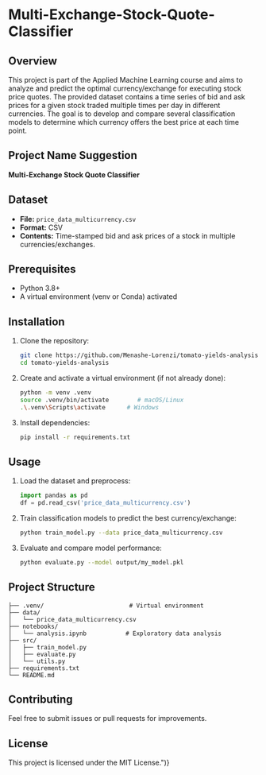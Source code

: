 # Multi-Exchange-Stock-Quote-Classifier

## Overview
This project is part of the Applied Machine Learning course and aims to analyze and predict the optimal currency/exchange for executing stock price quotes. The provided dataset contains a time series of bid and ask prices for a given stock traded multiple times per day in different currencies. The goal is to develop and compare several classification models to determine which currency offers the best price at each time point.

## Project Name Suggestion
**Multi-Exchange Stock Quote Classifier**

## Dataset
- **File:** `price_data_multicurrency.csv`
- **Format:** CSV
- **Contents:** Time-stamped bid and ask prices of a stock in multiple currencies/exchanges.

## Prerequisites
- Python 3.8+
- A virtual environment (venv or Conda) activated

## Installation
1. Clone the repository:
   ```bash
   git clone https://github.com/Menashe-Lorenzi/tomato-yields-analysis.git
   cd tomato-yields-analysis
   ```
2. Create and activate a virtual environment (if not already done):
   ```bash
   python -m venv .venv
   source .venv/bin/activate        # macOS/Linux
   .\.venv\Scripts\activate      # Windows
   ```
3. Install dependencies:
   ```bash
   pip install -r requirements.txt
   ```

## Usage
1. Load the dataset and preprocess:
   ```python
   import pandas as pd
   df = pd.read_csv('price_data_multicurrency.csv')
   ```
2. Train classification models to predict the best currency/exchange:
   ```bash
   python train_model.py --data price_data_multicurrency.csv
   ```
3. Evaluate and compare model performance:
   ```bash
   python evaluate.py --model output/my_model.pkl
   ```

## Project Structure
```
├── .venv/                        # Virtual environment
├── data/
│   └── price_data_multicurrency.csv
├── notebooks/
│   └── analysis.ipynb           # Exploratory data analysis
├── src/
│   ├── train_model.py
│   ├── evaluate.py
│   └── utils.py
├── requirements.txt
└── README.md
```

## Contributing
Feel free to submit issues or pull requests for improvements.

## License
This project is licensed under the MIT License.")}

